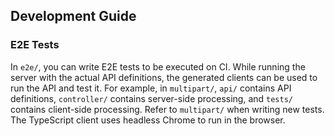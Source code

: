 ## Development Guide

### E2E Tests
In `e2e/`, you can write E2E tests to be executed on CI. While running the server with the actual API definitions, the generated clients can be used to run the API and test it.
For example, in `multipart/`, `api/` contains API definitions, `controller/` contains server-side processing, and `tests/` contains client-side processing.
Refer to `multipart/` when writing new tests.
The TypeScript client uses headless Chrome to run in the browser.

